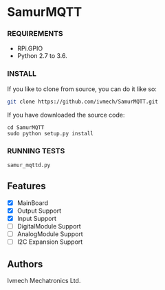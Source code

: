 # SamurMQTT

### REQUIREMENTS

* RPi.GPIO
* Python 2.7 to 3.6.

### INSTALL

If you like to clone from source, you can do it like so:

```bash
git clone https://github.com/ivmech/SamurMQTT.git
```

If you have downloaded the source code:

    cd SamurMQTT
    sudo python setup.py install

### RUNNING TESTS

    samur_mqttd.py

Features
--------

* [x] MainBoard
* [x] Output Support
* [x] Input Support
* [ ] DigitalModule Support
* [ ] AnalogModule Support
* [ ] I2C Expansion Support

Authors
-------

Ivmech Mechatronics Ltd.
